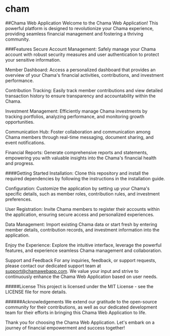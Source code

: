 # cham
##Chama Web Application
Welcome to the Chama Web Application! This powerful platform is designed to revolutionize your Chama experience, providing seamless financial management and fostering a thriving community.

###Features
Secure Account Management: Safely manage your Chama account with robust security measures and user authentication to protect your sensitive information.

Member Dashboard: Access a personalized dashboard that provides an overview of your Chama's financial activities, contributions, and investment performance.

Contribution Tracking: Easily track member contributions and view detailed transaction history to ensure transparency and accountability within the Chama.

Investment Management: Efficiently manage Chama investments by tracking portfolios, analyzing performance, and monitoring growth opportunities.

Communication Hub: Foster collaboration and communication among Chama members through real-time messaging, document sharing, and event notifications.

Financial Reports: Generate comprehensive reports and statements, empowering you with valuable insights into the Chama's financial health and progress.

####Getting Started
Installation: Clone this repository and install the required dependencies by following the instructions in the installation guide.

Configuration: Customize the application by setting up your Chama's specific details, such as member roles, contribution rules, and investment preferences.

User Registration: Invite Chama members to register their accounts within the application, ensuring secure access and personalized experiences.

Data Management: Import existing Chama data or start fresh by entering member details, contribution records, and investment information into the application.

Enjoy the Experience: Explore the intuitive interface, leverage the powerful features, and experience seamless Chama management and collaboration.

Support and Feedback
For any inquiries, feedback, or support requests, please contact our dedicated support team at support@chamawebapp.com. We value your input and strive to continuously enhance the Chama Web Application based on user needs.

#####License
This project is licensed under the MIT License - see the LICENSE file for more details.

######Acknowledgements
We extend our gratitude to the open-source community for their contributions, as well as our dedicated development team for their efforts in bringing this Chama Web Application to life.

Thank you for choosing the Chama Web Application. Let's embark on a journey of financial empowerment and success together!

